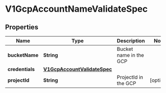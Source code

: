 # V1GcpAccountNameValidateSpec

## Properties
Name | Type | Description | Notes
------------ | ------------- | ------------- | -------------
**bucketName** | **String** | Bucket name in the GCP | 
**credentials** | [**V1GcpAccountValidateSpec**](V1GcpAccountValidateSpec.md) |  | 
**projectId** | **String** | ProjectId in the GCP |  [optional]
